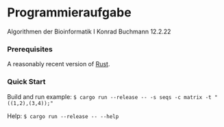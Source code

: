 # Programmieraufgabe
Algorithmen der Bioinformatik I
Konrad Buchmann
12.2.22

### Prerequisites
A reasonably recent version of [Rust](https://www.rust-lang.org/tools/install).

### Quick Start
Build and run example:
```$ cargo run --release -- -s seqs -c matrix -t "((1,2),(3,4));"```

Help:
```$ cargo run --release -- --help```